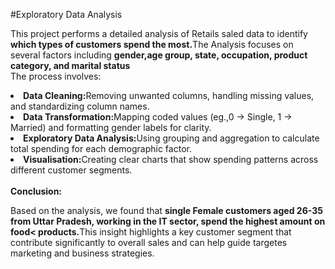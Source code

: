 #Exploratory Data Analysis

<p>This project performs a detailed analysis of Retails saled data to identify <strong>which types of customers spend the most.</strong>The Analysis focuses on several factors including <strong>gender,age group, state, occupation, product category, and marital status</strong>
<br>
The process involves:<br>
<li><strong>Data Cleaning:</strong>Removing unwanted columns, handling missing values, and standardizing column names.</li>
<li><strong>Data Transformation:</strong>Mapping coded values (eg.,0 -> Single, 1 -> Married) and formatting gender labels for clarity.</li>
<li><strong>Exploratory Data Analysis:</strong>Using grouping and aggregation to calculate total spending for each demographic factor.</li>
<li><strong>Visualisation:</strong>Creating clear charts that show spending patterns across different customer segments.</li>
<br>
<strong>Conclusion:</strong>
<br>
<p>Based on the analysis, we found that <strong>single Female customers aged 26-35 from Uttar Pradesh, working in the IT sector, spend the highest amount on food< products.</strong>This insight highlights a key customer segment that contribute significantly to overall sales and can help guide targetes marketing and business strategies.</p>